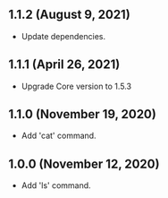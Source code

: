 ## 1.1.2 (August 9, 2021)
- Update dependencies.

## 1.1.1 (April 26, 2021)
- Upgrade Core version to 1.5.3

## 1.1.0 (November 19, 2020)
- Add 'cat' command.

## 1.0.0 (November 12, 2020)
- Add 'ls' command.
